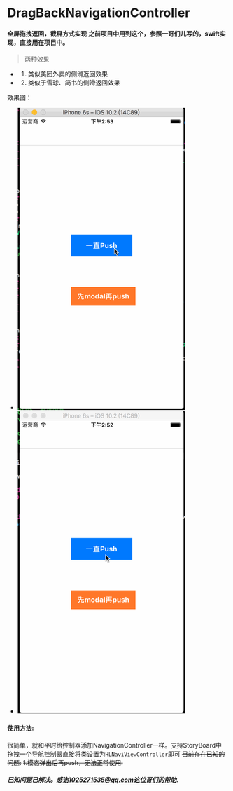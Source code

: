 # DragBackNavigationController
#### 全屏拖拽返回，截屏方式实现 之前项目中用到这个，参照一哥们儿写的，swift实现，直接用在项目中。

> 两种效果
* 1. 类似美团外卖的侧滑返回效果
* 2. 类似于雪球、简书的侧滑返回效果


效果图：
  * ![效果图1](https://github.com/monkeyRing/DragBackNavigationController/blob/master/images/effect1.gif)
  * ![效果图2](https://github.com/monkeyRing/DragBackNavigationController/blob/master/images/effect2.gif)

#### 使用方法:
很简单，就和平时给控制器添加NavigationController一样。支持StoryBoard中拖拽一个导航控制器直接将类设置为`HLNaviViewController`即可
~~目前存在已知的问题:~~
 ~~1.模态弹出后再push，无法正常使用.~~

##### 已知问题已解决。感谢1025271535@qq.com这位哥们的帮助.
